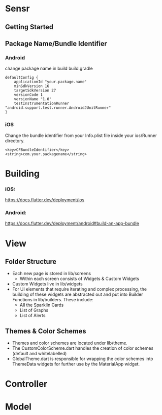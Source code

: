 # Sensr



## Getting Started



## Package Name/Bundle Identifier

### Android
change package name in build build.gradle

```
defaultConfig {
    applicationId "your.package.name"
    minSdkVersion 16
    targetSdkVersion 27
    versionCode 1
    versionName "1.0"
    testInstrumentationRunner "android.support.test.runner.AndroidJUnitRunner"
}
```

### iOS

Change the bundle identifier from your Info.plist file inside your ios/Runner directory.

```
<key>CFBundleIdentifier</key>
<string>com.your.packagename</string>
```

# Building

### iOS:
<https://docs.flutter.dev/deployment/ios>
### Android:
<https://docs.flutter.dev/deployment/android#build-an-app-bundle>


# View

## Folder Structure
- Each new page is stored in lib/screens
  - Within each screen consists of Widgets & Custom Widgets
- Custom Widgets live in lib/widgets
- For UI elements that require iterating and complex processing, the building of these widgets are abstracted out and put into Builder Functions in lib/builders. These include:
  - All the Sparklin Cards
  - List of Graphs
  - List of Alerts
## Themes & Color Schemes

- Themes and color schemes are located under lib/theme.
- The CustomColorScheme.dart handles the creation of color schemes (default and whitelabelled)
- GlobalTheme.dart is responsible for wrapping the color schemes into ThemeData widgets for further use by the MaterialApp widget.

# Controller


# Model


